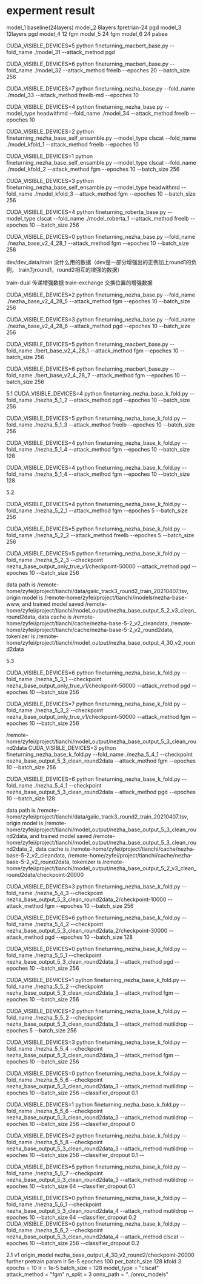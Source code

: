 # experment result

model_1 baseline(24layers)
model_2 8layers fpretrian-24 pgd
model_3 12layers pgd
model_4 12 fgm
model_5 24 fgm
model_6 24 pabee


CUDA_VISIBLE_DEVICES=5 python fineturning_macbert_base.py --fold_name ./model_31 --attack_method pgd 

CUDA_VISIBLE_DEVICES=6 python fineturning_macbert_base.py --fold_name ./model_32 --attack_method freelb --epoches 20 --batch_size 256

CUDA_VISIBLE_DEVICES=7 python fineturning_nezha_base.py --fold_name ./model_33 --attack_method freelb-md --epoches 10

CUDA_VISIBLE_DEVICES=4 python fineturning_nezha_base.py --model_type headwithmd --fold_name ./model_34 --attack_method freelb --epoches 10




CUDA_VISIBLE_DEVICES=2 python fineturning_nezha_base_self_ensamble.py --model_type clscat --fold_name ./model_kfold_1 --attack_method freelb --epoches 10

CUDA_VISIBLE_DEVICES=1 python fineturning_nezha_base_self_ensamble.py --model_type clscat --fold_name ./model_kfold_2 --attack_method fgm --epoches 10 --batch_size 256

CUDA_VISIBLE_DEVICES=3 python fineturning_nezha_base_self_ensamble.py --model_type headwithmd --fold_name ./model_kfold_3 --attack_method fgm --epoches 10 --batch_size 256

CUDA_VISIBLE_DEVICES=4 python fineturning_roberta_base.py --model_type clscat --fold_name ./model_roberta_1 --attack_method freelb --epoches 10 --batch_size 256


CUDA_VISIBLE_DEVICES=0 python fineturning_nezha_base.py --fold_name ./nezha_base_v2_4_28_1 --attack_method fgm --epoches 10 --batch_size 256


dev/dev_data/train 没什么用的数据（dev是一部分增强出的正例加上round1的负例， train为round1，round2相互的增强的数据）

train-dual 传递增强数据
train-exchange 交换位置的增强数据


CUDA_VISIBLE_DEVICES=2 python fineturning_nezha_base.py --fold_name ./nezha_base_v2_4_28_5 --attack_method fgm --epoches 10 --batch_size 256

CUDA_VISIBLE_DEVICES=3 python fineturning_nezha_base.py --fold_name ./nezha_base_v2_4_28_6 --attack_method pgd --epoches 10 --batch_size 256

CUDA_VISIBLE_DEVICES=5 python fineturning_macbert_base.py --fold_name ./bert_base_v2_4_28_1 --attack_method fgm --epoches 10 --batch_size 256

CUDA_VISIBLE_DEVICES=6 python fineturning_macbert_base.py --fold_name ./bert_base_v2_4_28_7 --attack_method fgm --epoches 10 --batch_size 256



5.1
CUDA_VISIBLE_DEVICES=4 python fineturning_nezha_base_k_fold.py --fold_name ./nezha_5_1_2 --attack_method pgd --epoches 10 --batch_size 256

CUDA_VISIBLE_DEVICES=5 python fineturning_nezha_base_k_fold.py --fold_name ./nezha_5_1_3 --attack_method freelb --epoches 10 --batch_size 256

CUDA_VISIBLE_DEVICES=4 python fineturning_nezha_base_k_fold.py --fold_name ./nezha_5_1_4 --attack_method fgm --epoches 10 --batch_size 128

CUDA_VISIBLE_DEVICES=4 python fineturning_nezha_base_k_fold.py --fold_name ./nezha_5_1_4 --attack_method fgm --epoches 10 --batch_size 128


5.2

CUDA_VISIBLE_DEVICES=4 python fineturning_nezha_base_k_fold.py --fold_name ./nezha_5_2_1 --attack_method fgm --epoches 5 --batch_size 256

CUDA_VISIBLE_DEVICES=5 python fineturning_nezha_base_k_fold.py --fold_name ./nezha_5_2_2 --attack_method freelb --epoches 5 --batch_size 256

CUDA_VISIBLE_DEVICES=5 python fineturning_nezha_base_k_fold.py --fold_name ./nezha_5_2_3 --checkpoint nezha_base_output_only_true_v1/checkpoint-50000 --attack_method pgd --epoches 10 --batch_size 256

data path is /remote-home/zyfei/project/tianchi/data/gaiic_track3_round2_train_20210407.tsv, origin model is /remote-home/zyfei/project/tianchi/models/nezha-base-www, and trained model saved /remote-home/zyfei/project/tianchi/model_output/nezha_base_output_5_2_v3_clean_round2data, data cache is /remote-home/zyfei/project/tianchi/cache/nezha-base-5-2_v2_cleandata, /remote-home/zyfei/project/tianchi/cache/nezha-base-5-2_v2_round2data, tokenizer is /remote-home/zyfei/project/tianchi/model_output/nezha_base_output_4_30_v2_round2data

5.3

CUDA_VISIBLE_DEVICES=6 python fineturning_nezha_base_k_fold.py --fold_name ./nezha_5_3_1 --checkpoint nezha_base_output_only_true_v1/checkpoint-50000 --attack_method pgd --epoches 10 --batch_size 256

CUDA_VISIBLE_DEVICES=7 python fineturning_nezha_base_k_fold.py --fold_name ./nezha_5_3_2 --checkpoint nezha_base_output_only_true_v1/checkpoint-50000 --attack_method fgm --epoches 10 --batch_size 256

/remote-home/zyfei/project/tianchi/model_output/nezha_base_output_5_3_clean_round2data
CUDA_VISIBLE_DEVICES=3 python fineturning_nezha_base_k_fold.py --fold_name ./nezha_5_4_1 --checkpoint nezha_base_output_5_3_clean_round2data --attack_method fgm --epoches 10 --batch_size 256

CUDA_VISIBLE_DEVICES=6 python fineturning_nezha_base_k_fold.py --fold_name ./nezha_5_4_1 --checkpoint nezha_base_output_5_3_clean_round2data --attack_method pgd --epoches 10 --batch_size 128

data path is /remote-home/zyfei/project/tianchi/data/gaiic_track3_round2_train_20210407.tsv, origin model is /remote-home/zyfei/project/tianchi/model_output/nezha_base_output_5_3_clean_round2data, and trained model saved /remote-home/zyfei/project/tianchi/model_output/nezha_base_output_5_3_clean_round2data_2, data cache is /remote-home/zyfei/project/tianchi/cache/nezha-base-5-2_v2_cleandata, /remote-home/zyfei/project/tianchi/cache/nezha-base-5-2_v2_round2data, tokenizer is /remote-home/zyfei/project/tianchi/model_output/nezha_base_output_5_2_v3_clean_round2data/checkpoint-20000

CUDA_VISIBLE_DEVICES=3 python fineturning_nezha_base_k_fold.py --fold_name ./nezha_5_4_3 --checkpoint nezha_base_output_5_3_clean_round2data_2/checkpoint-10000 --attack_method fgm --epoches 10 --batch_size 256

CUDA_VISIBLE_DEVICES=6 python fineturning_nezha_base_k_fold.py --fold_name ./nezha_5_4_2 --checkpoint nezha_base_output_5_3_clean_round2data_2/checkpoint-30000 --attack_method pgd --epoches 10 --batch_size 128


CUDA_VISIBLE_DEVICES=0 python fineturning_nezha_base_k_fold.py --fold_name ./nezha_5_5_1 --checkpoint nezha_base_output_5_3_clean_round2data_3 --attack_method pgd --epoches 10 --batch_size 256


CUDA_VISIBLE_DEVICES=1 python fineturning_nezha_base_k_fold.py --fold_name ./nezha_5_5_2 --checkpoint nezha_base_output_5_3_clean_round2data_3 --attack_method fgm --epoches 10 --batch_size 256

CUDA_VISIBLE_DEVICES=2 python fineturning_nezha_base_k_fold.py --fold_name ./nezha_5_5_2 --checkpoint nezha_base_output_5_3_clean_round2data_3 --attack_method mutildrop --epoches 5 --batch_size 256

CUDA_VISIBLE_DEVICES=3 python fineturning_nezha_base_k_fold.py --fold_name ./nezha_5_5_4 --checkpoint nezha_base_output_5_3_clean_round2data_3 --attack_method fgm --epoches 10 --batch_size 256

CUDA_VISIBLE_DEVICES=0 python fineturning_nezha_base_k_fold.py --fold_name ./nezha_5_5_6 --checkpoint nezha_base_output_5_3_clean_round2data_3 --attack_method mutildrop --epoches 10 --batch_size 256 --classifier_dropout 0.1

CUDA_VISIBLE_DEVICES=1 python fineturning_nezha_base_k_fold.py --fold_name ./nezha_5_5_6 --checkpoint nezha_base_output_5_3_clean_round2data_3 --attack_method mutildrop --epoches 10 --batch_size 256 --classifier_dropout 0

CUDA_VISIBLE_DEVICES=2 python fineturning_nezha_base_k_fold.py --fold_name ./nezha_5_5_8 --checkpoint nezha_base_output_5_3_clean_round2data_3 --attack_method mutildrop --epoches 10 --batch_size 256 --classifier_dropout 0.1 --


CUDA_VISIBLE_DEVICES=5 python fineturning_nezha_base_k_fold.py --fold_name ./nezha_5_5_7 --checkpoint nezha_base_output_5_3_clean_round2data_3 --attack_method mutildrop --epoches 10 --batch_size 64 --classifier_dropout 0.1


CUDA_VISIBLE_DEVICES=0 python fineturning_nezha_base_k_fold.py --fold_name ./nezha_5_6_1 --checkpoint nezha_base_output_5_3_clean_round2data_4 --attack_method mutildrop --epoches 10 --batch_size 64 --classifier_dropout 0.2
CUDA_VISIBLE_DEVICES=0 python fineturning_nezha_base_k_fold.py --fold_name ./nezha_5_6_2 --checkpoint nezha_base_output_5_3_clean_round2data_4 --attack_method clscat --epoches 10 --batch_size 256 --classifier_dropout 0.2


2.1 v1 origin_model nezha_base_output_4_30_v2_round2/checkpoint-20000
further pretrain param lr 5e-5 epoches 100 per_batch_size 128 
kfold 3 epochs = 10 lr = 1e-5 batch_size = 128 model_type = "clscat" attack_method = "fgm" n_split = 3 onnx_path = "../onnx_models"

